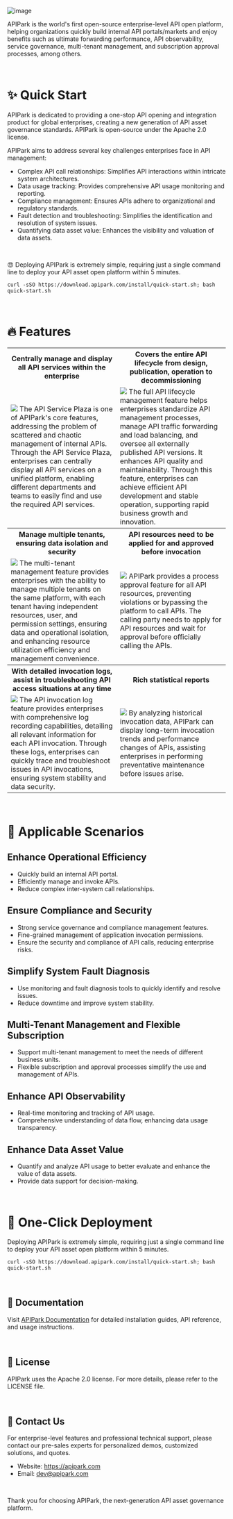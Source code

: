 ![image](https://github.com/user-attachments/assets/96e36db5-2733-49c8-8e1e-ecbcc60a3943)

APIPark is the world's first open-source enterprise-level API open platform, helping organizations quickly build internal API portals/markets and enjoy benefits such as ultimate forwarding performance, API observability, service governance, multi-tenant management, and subscription approval processes, among others.

<br/>

# ✨ Quick Start
APIPark is dedicated to providing a one-stop API opening and integration product for global enterprises, creating a new generation of API asset governance standards. APIPark is open-source under the Apache 2.0 license.

APIPark aims to address several key challenges enterprises face in API management:
- Complex API call relationships: Simplifies API interactions within intricate system architectures.
- Data usage tracking: Provides comprehensive API usage monitoring and reporting.
- Compliance management: Ensures APIs adhere to organizational and regulatory standards.
- Fault detection and troubleshooting: Simplifies the identification and resolution of system issues.
- Quantifying data asset value: Enhances the visibility and valuation of data assets.

<br/>

😍 Deploying APIPark is extremely simple, requiring just a single command line to deploy your API asset open platform within 5 minutes.

```
curl -sSO https://download.apipark.com/install/quick-start.sh; bash quick-start.sh
```

<br/>

# 🔥 Features
<table>
  <tr>
    <th>
      Centrally manage and display all API services within the enterprise
    </th>
    <th>
      Covers the entire API lifecycle from design, publication, operation to decommissioning
    </th>
  </tr>
  <tr>
    <td width="50%">
        <img src="https://apipark.com/wp-content/uploads/2024/08/%E9%A1%B5%E9%9D%A2-1.png" />
      The API Service Plaza is one of APIPark's core features, addressing the problem of scattered and chaotic management of internal APIs. Through the API Service Plaza, enterprises can centrally display all API services on a unified platform, enabling different departments and teams to easily find and use the required API services.
    </td>
    <td width="50%">
            <img src="https://apipark.com/wp-content/uploads/2024/08/Life-Cycle.png" />
      The full API lifecycle management feature helps enterprises standardize API management processes, manage API traffic forwarding and load balancing, and oversee all externally published API versions. It enhances API quality and maintainability. Through this feature, enterprises can achieve efficient API development and stable operation, supporting rapid business growth and innovation.
    </td>
  </tr>
  <tr>
    <th>
      Manage multiple tenants, ensuring data isolation and security
    </th>
    <th>
      API resources need to be applied for and approved before invocation
    </th>
  </tr>
  <tr>
    <td width="50%">
        <img src="https://apipark.com/wp-content/uploads/2024/08/Multi-tenant.png" />
      The multi-tenant management feature provides enterprises with the ability to manage multiple tenants on the same platform, with each tenant having independent resources, user, and permission settings, ensuring data and operational isolation, and enhancing resource utilization efficiency and management convenience.
    </td>
    <td width="50%">
            <img src="https://apipark.com/wp-content/uploads/2024/08/Application.png" />
      APIPark provides a process approval feature for all API resources, preventing violations or bypassing the platform to call APIs. The calling party needs to apply for API resources and wait for approval before officially calling the APIs.
    </td>
  </tr>
  <tr>
    <th>
      With detailed invocation logs, assist in troubleshooting API access situations at any time
    </th>
    <th>
      Rich statistical reports
    </th>
  </tr>
  <tr>
    <td width="50%">
        <img src="https://apipark.com/wp-content/uploads/2024/08/Chart-1.png" />
      The API invocation log feature provides enterprises with comprehensive log recording capabilities, detailing all relevant information for each API invocation. Through these logs, enterprises can quickly trace and troubleshoot issues in API invocations, ensuring system stability and data security.
    </td>
    <td width="50%">
            <img src="https://apipark.com/wp-content/uploads/2024/08/Chart.png" />
      By analyzing historical invocation data, APIPark can display long-term invocation trends and performance changes of APIs, assisting enterprises in performing preventative maintenance before issues arise.
    </td>
  </tr>
</table>

<br/>

# 🚩 Applicable Scenarios
## Enhance Operational Efficiency
  - Quickly build an internal API portal.
  - Efficiently manage and invoke APIs.
  - Reduce complex inter-system call relationships.

## Ensure Compliance and Security
  - Strong service governance and compliance management features.
  - Fine-grained management of application invocation permissions.
  - Ensure the security and compliance of API calls, reducing enterprise risks.

## Simplify System Fault Diagnosis
  - Use monitoring and fault diagnosis tools to quickly identify and resolve issues.
  - Reduce downtime and improve system stability.

## Multi-Tenant Management and Flexible Subscription
  - Support multi-tenant management to meet the needs of different business units.
  - Flexible subscription and approval processes simplify the use and management of APIs.

## Enhance API Observability
  - Real-time monitoring and tracking of API usage.
  - Comprehensive understanding of data flow, enhancing data usage transparency.

## Enhance Data Asset Value
  - Quantify and analyze API usage to better evaluate and enhance the value of data assets.
  - Provide data support for decision-making.

<br/>

# 🚀 One-Click Deployment
Deploying APIPark is extremely simple, requiring just a single command line to deploy your API asset open platform within 5 minutes.

```
curl -sSO https://download.apipark.com/install/quick-start.sh; bash quick-start.sh
```

<br/>

## 📕 Documentation
Visit [APIPark Documentation](https://docs.apipark.com/docs/install) for detailed installation guides, API reference, and usage instructions.

<br/>

## 🧾 License
APIPark uses the Apache 2.0 license. For more details, please refer to the LICENSE file.

<br/>

## 💌 Contact Us
For enterprise-level features and professional technical support, please contact our pre-sales experts for personalized demos, customized solutions, and quotes.

- Website: https://apipark.com
- Email: dev@apipark.com

<br/>

Thank you for choosing APIPark, the next-generation API asset governance platform.